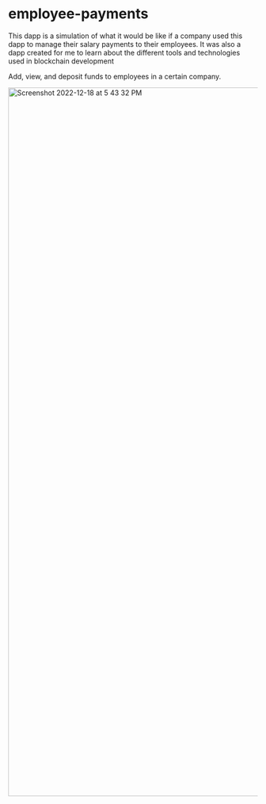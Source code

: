 # employee-payments

This dapp is a simulation of what it would be like if a company used this dapp to manage their salary payments to their employees.
It was also a dapp created for me to learn about the different tools and technologies used in blockchain development

Add, view, and deposit funds to employees in a certain company.  




<img width="1430" alt="Screenshot 2022-12-18 at 5 43 32 PM" src="https://user-images.githubusercontent.com/96183717/208291477-5551d194-4ae2-4500-89b3-3bb98e20def3.png">
